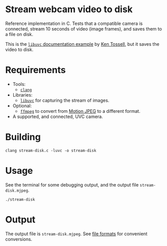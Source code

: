 # Stream webcam video to disk

Reference implementation in C. Tests that a compatible camera is connected, stream 10 seconds of video (image frames), and saves them to a file on disk.

This is the [`libuvc` documentation example](https://ken.tossell.net/libuvc/doc/) by [Ken Tossell](https://ken.tossell.net/), but it saves the video to disk.

# Requirements

- Tools:
  - [`clang`](https://clang.llvm.org/)
- Libraries:
  - [`libuvc`](https://ken.tossell.net/libuvc/) for capturing the stream of images.
- Optional:
  - [`ffmpeg`](https://ffmpeg.org/) to convert from [Motion JPEG](https://en.wikipedia.org/wiki/Motion_JPEG) to a different format.
- A supported, and connected, UVC camera.

# Building

```shell
clang stream-disk.c -luvc -o stream-disk
```

# Usage

See the terminal for some debugging output, and the output file `stream-disk.mjpeg`.

```shell
./stream-disk
```

# Output

The output file is `stream-disk.mjpeg`. See [file formats](../README.md#file-formats) for convenient conversions.

